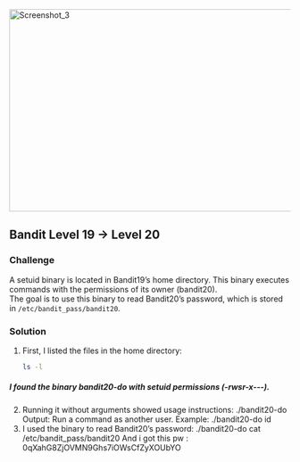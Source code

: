 <img width="824" height="363" alt="Screenshot_3" src="https://github.com/user-attachments/assets/f22f0ae3-226a-42ad-8fb2-b63a04574d46" />

## Bandit Level 19 → Level 20

### Challenge
A setuid binary is located in Bandit19’s home directory. This binary executes commands with the permissions of its owner (bandit20).  
The goal is to use this binary to read Bandit20’s password, which is stored in `/etc/bandit_pass/bandit20`.

### Solution
1. First, I listed the files in the home directory:
   ```bash
   ls -l
##### I found the binary bandit20-do with setuid permissions (-rwsr-x---).
2. Running it without arguments showed usage instructions:
./bandit20-do
Output:
Run a command as another user.
Example: ./bandit20-do id
3. I used the binary to read Bandit20’s password:
./bandit20-do cat /etc/bandit_pass/bandit20
And i got this pw : 0qXahG8ZjOVMN9Ghs7iOWsCfZyXOUbYO


